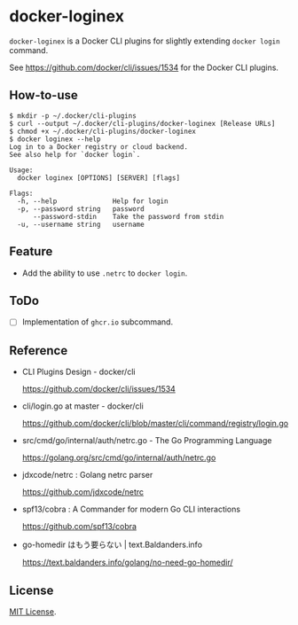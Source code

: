 # docker-loginex

`docker-loginex` is a Docker CLI plugins for slightly extending `docker login` command.

See https://github.com/docker/cli/issues/1534 for the Docker CLI plugins.

## How-to-use

```
$ mkdir -p ~/.docker/cli-plugins
$ curl --output ~/.docker/cli-plugins/docker-loginex [Release URLs]
$ chmod +x ~/.docker/cli-plugins/docker-loginex
$ docker loginex --help
Log in to a Docker registry or cloud backend.
See also help for `docker login`.

Usage:
  docker loginex [OPTIONS] [SERVER] [flags]

Flags:
  -h, --help              Help for login
  -p, --password string   password
      --password-stdin    Take the password from stdin
  -u, --username string   username
```

## Feature

* Add the ability to use `.netrc` to `docker login`.

## ToDo

* [ ] Implementation of `ghcr.io` subcommand.

## Reference

* CLI Plugins Design - docker/cli

    https://github.com/docker/cli/issues/1534

* cli/login.go at master - docker/cli

    https://github.com/docker/cli/blob/master/cli/command/registry/login.go

* src/cmd/go/internal/auth/netrc.go - The Go Programming Language

    https://golang.org/src/cmd/go/internal/auth/netrc.go

* jdxcode/netrc : Golang netrc parser

    https://github.com/jdxcode/netrc

* spf13/cobra : A Commander for modern Go CLI interactions

    https://github.com/spf13/cobra

* go-homedir はもう要らない | text.Baldanders.info

    https://text.baldanders.info/golang/no-need-go-homedir/

## License

[MIT License](https://opensource.org/licenses/MIT).
